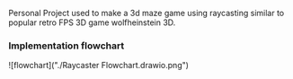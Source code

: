 Personal Project used to make a 3d maze game using raycasting
similar to popular retro FPS 3D game wolfheinstein 3D.

### Implementation flowchart
![flowchart]("./Raycaster Flowchart.drawio.png")
